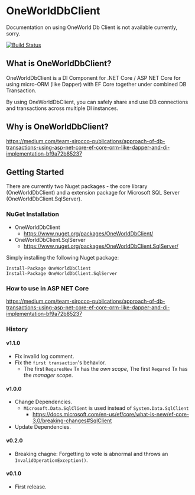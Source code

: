 # OneWorldDbClient

Documentation on using OneWorld Db Client is not available currently, sorry.

[![Build Status](https://dev.azure.com/SiroccoHub/OneWorldDbClient/_apis/build/status/SiroccoHub.OneWorldDbClient?branchName=master)](https://dev.azure.com/SiroccoHub/OneWorldDbClient/_build/latest?definitionId=6&branchName=master)

## What is OneWorldDbClient?

OneWorldDbClient is a DI Component for .NET Core / ASP NET Core for using micro-ORM (like Dapper)  with  EF Core together under combined DB Transaction.

By using OneWorldDbClient, you can safely share and use DB connections and transactions across multiple DI instances.

## Why is OneWorldDbClient?

<https://medium.com/team-sirocco-publications/approach-of-db-transactions-using-asp-net-core-ef-core-orm-like-dapper-and-di-implementation-bf9a72b85237>

## Getting Started

There are currently two Nuget packages - the core library (OneWorldDbClient) and a extension package for Microsoft SQL Server (OneWorldDbClient.SqlServer).

### NuGet Installation

* OneWorldDbClient
  * <https://www.nuget.org/packages/OneWorldDbClient/>  
* OneWorldDbClient.SqlServer
  * <https://www.nuget.org/packages/OneWorldDbClient.SqlServer/>

Simply installing the following Nuget package:

    Install-Package OneWorldDbClient
    Install-Package OneWorldDbClient.SqlServer

### How to use in ASP NET Core

<https://medium.com/team-sirocco-publications/approach-of-db-transactions-using-asp-net-core-ef-core-orm-like-dapper-and-di-implementation-bf9a72b85237>

### History

#### v1.1.0
+ Fix invalid log comment.
+ Fix the `first transaction`'s behavior.
  + The first `RequresNew` Tx has the *own scope*, The first `Requred` Tx has the *manager scope*. 

#### v1.0.0
+ Change Dependencies.
  + `Microsoft.Data.SqlClient` is used instead of `System.Data.SqlClient`
    + https://docs.microsoft.com/en-us/ef/core/what-is-new/ef-core-3.0/breaking-changes#SqlClient
+ Update Dependencies.

#### v0.2.0
+ Breaking chagne: Forgetting to vote is abnormal and throws an `InvalidOperationException()`.

#### v0.1.0
+ First release.
